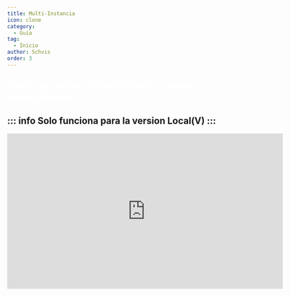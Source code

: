 ```yaml
---
title: Multi-Instancia
icon: clone 
category:
  - Guía
tag:
  - Inicio
author: Schvis
order: 3
---
```


## <span style='color:white;'>Como usar Multi-Instancia (Abrir 2 juegos al mismo tiempo)</span>
::: info Solo funciona para la version Local(V)
:::
---
<iframe width="640" height="360" src="https://www.youtube.com/embed/pSAxKoneT64" title="Multi-Instance V (Updated)" frameborder="0" allow="accelerometer; autoplay; clipboard-write; encrypted-media; gyroscope; picture-in-picture; web-share" allowfullscreen></iframe>
